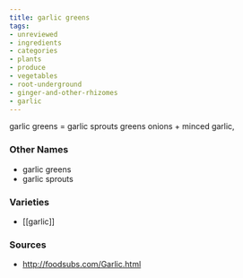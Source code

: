 ```yaml
---
title: garlic greens
tags:
- unreviewed
- ingredients
- categories
- plants
- produce
- vegetables
- root-underground
- ginger-and-other-rhizomes
- garlic
---
```

garlic greens = garlic sprouts greens onions + minced garlic,

### Other Names

* garlic greens
* garlic sprouts

### Varieties

* [[garlic]]

### Sources
* http://foodsubs.com/Garlic.html
